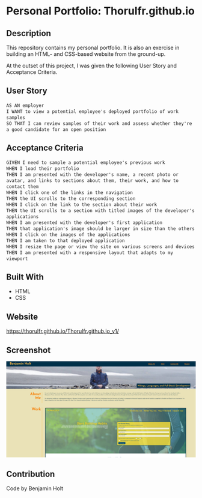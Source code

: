 # Personal Portfolio: Thorulfr.github.io

## Description

This repository contains my personal portfolio. It is also an exercise in building an HTML- and CSS-based website from the ground-up.

At the outset of this project, I was given the following User Story and Acceptance Criteria.

## User Story

```
AS AN employer
I WANT to view a potential employee's deployed portfolio of work samples
SO THAT I can review samples of their work and assess whether they're a good candidate for an open position
```

## Acceptance Criteria

```
GIVEN I need to sample a potential employee's previous work
WHEN I load their portfolio
THEN I am presented with the developer's name, a recent photo or avatar, and links to sections about them, their work, and how to contact them
WHEN I click one of the links in the navigation
THEN the UI scrolls to the corresponding section
WHEN I click on the link to the section about their work
THEN the UI scrolls to a section with titled images of the developer's applications
WHEN I am presented with the developer's first application
THEN that application's image should be larger in size than the others
WHEN I click on the images of the applications
THEN I am taken to that deployed application
WHEN I resize the page or view the site on various screens and devices
THEN I am presented with a responsive layout that adapts to my viewport
```

## Built With

* HTML
* CSS

## Website

<https://thorulfr.github.io/Thorulfr.github.io_v1/>

## Screenshot

![Screenshot](./assets/images/readme-screenshot.png)

## Contribution

Code by Benjamin Holt
